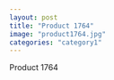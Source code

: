 ```yaml
---
layout: post
title: "Product 1764"
image: "product1764.jpg"
categories: "category1"
---
```

Product 1764
